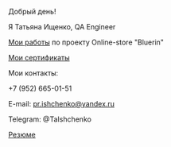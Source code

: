 Добрый день!

Я Татьяна Ищенко, QA Engineer

[Мои работы](https://drive.google.com/drive/folders/1Or82L2eI7uiRfufvfvnTzCqFYoolCRCi?usp=sharing) по проекту Online-store "Bluerin"

[Мои сертификаты](https://drive.google.com/file/d/1CtHjuRhoA8PvHr2FJ__5qkwTRa98mNrW/view?usp=sharing)

Мои контакты:

+7 (952) 665-01-51

E-mail: pr.ishchenko@yandex.ru

Telegram: @TaIshchenko

[Резюме](https://drive.google.com/drive/folders/1Uf-QK9XWNrOjl92_OpiVgmZuBx0aIp_u?usp=sharing)

